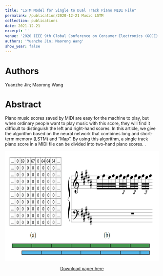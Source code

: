 ```yaml
---
title: "LSTM Model for Single to Dual Track Piano MIDI File"
permalink: /publication/2020-12-21 Music LSTM
collection: publications
date: 2021-12-21
excerpt: ''
venue: '2020 IEEE 9th Global Conference on Consumer Electronics (GCCE)'
authors: 'Yuanzhe Jin; Maorong Wang'
show_year: false
---
```

Authors
===
Yuanzhe Jin; Maorong Wang

Abstract
===
Piano music scores saved by MIDI are easy for the machine to play, but when ordinary people want to play music with this score, they will find it difficult to distinguish the left and right-hand scores. In this article, we give the algorithm based on the neural network that combines long and short-term memory (LSTM) and “Map”. By using this algorithm, a single track piano score in a MIDI file can be divided into two-hand piano scores.
.<div align=center><img src="../images/music_lstm.png" width="600" height="360" />
 
  
[Download paper here](https://ieeexplore.ieee.org/abstract/document/9291967)
